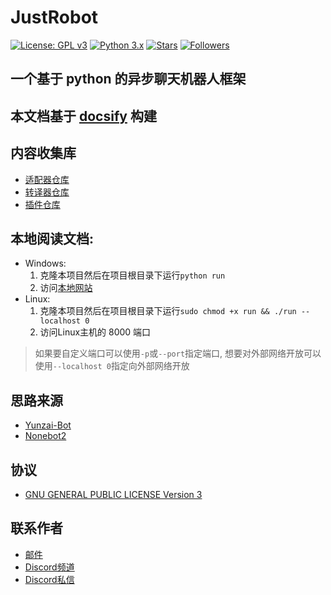 # JustRobot

[![License: GPL v3](https://img.shields.io/badge/License-GPL%20v3-blue.svg)](https://www.gnu.org/licenses/gpl-3.0)
[![Python 3.x](https://img.shields.io/badge/Python-3.x-blue.svg)](https://www.python.org/)
[![Stars](https://img.shields.io/github/stars/justrobot-team/justrobot.svg?style=social&label=Stars)]()
[![Followers](https://img.shields.io/github/followers/justrobot-team.svg?style=social&label=Follow)]()
## 一个基于 python 的异步聊天机器人框架

## 本文档基于 [docsify](https://docsify.js.org) 构建

## 内容收集库
* [适配器仓库](https://github.com/justrobot-team/justrobot-adapter)
* [转译器仓库](https://github.com/justrobot-team/justrobot-translator)
* [插件仓库](https://github.com/justrobot-team/justrobot-plugin)

## 本地阅读文档:
* Windows:
  1. 克隆本项目然后在项目根目录下运行`python run`
  2. 访问[本地网站](http://localhost:8000)
* Linux:
  1. 克隆本项目然后在项目根目录下运行`sudo chmod +x run && ./run --localhost 0`
  2. 访问Linux主机的 8000 端口
> 如果要自定义端口可以使用`-p`或`--port`指定端口, 想要对外部网络开放可以使用`--localhost 0`指定向外部网络开放

## 思路来源
* [Yunzai-Bot](https://github.com/yhArcadia/Yunzai-Bot-plugins-index)
* [Nonebot2](https://github.com/nonebot/nonebot2)

## 协议
* [GNU GENERAL PUBLIC LICENSE Version 3](https://github.com/oldcitynight/justrobot/blob/main/LICENSE)

## 联系作者
* [邮件](mailto:team@justrobot.dev)
* [Discord频道](https://discord.gg/H3yCw7fuHw)
* [Discord私信](https://discord.com/invite/QennzhNb)